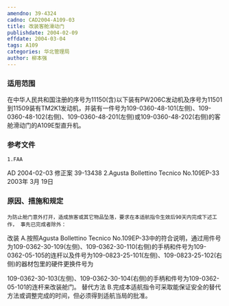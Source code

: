 ```yaml
---
amendno: 39-4324
cadno: CAD2004-A109-03
title: 改装客舱滑动门
publishdate: 2004-02-09
effdate: 2004-03-04
tags: A109
categories: 华北管理局
author: 柳本强
---
```


### 适用范围 
在中华人民共和国注册的序号为11150(含)以下装有PW206C发动机及序号为11501到11509装有TM2K1发动机，并装有一件号为109-0360-48-101(左侧)、109-0360-48-102(右侧)、109-0360-48-201(左侧)或109-0360-48-202(右侧)的客舱滑动门的A109E型直升机。

<!--more-->
### 参考文件
    1.FAA 
AD 2004-02-03 修正案 39-13438 
    2.Agusta Bollettino Tecnico No.109EP-33  2003年 3月 19日

### 原因、措施和规定 
    为防止舱门意外打开，造成旅客或其它物品坠落，要求在本适航指令生效后90天内完成下述工作， 事先已完成者除外： 
改装
    A.按照Agusta Bollettino Tecnico No.109EP-33中的符合说明，通过用件号为109-0362-30-109(左侧)、109-0362-30-110(右侧)的手柄和件号为109-0362-05-105的连杆以及件号为109-0823-25-101(左侧)、109-0823-25-102(右侧)的器材包里的硬件更换件号为
  
109-0362-30-103(左侧)、109-0362-30-104(右侧)的手柄和件号为109-0362-05-101的连杆来改装舱门。     替代方法 
    B.完成本适航指令可采取能保证安全的替代方法或调整完成的时间，但必须得到适航当局的批准。
